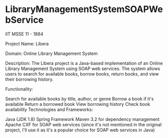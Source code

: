 # LibraryManagementSystemSOAPWebService
IIT MSSE 11 - 1884


Project Name: Libera

Domain: Online Library Management System

Description: The Libera project is a Java-based implementation of an Online Library Management System using SOAP web services. The system allows users to search for available books, borrow books, return books, and view their borrowing history.

Functionality:

Search for available books by title, author, or genre
Borrow a book if it's available
Return a borrowed book
View borrowing history
Check book availability
Technologies and Frameworks:

Java (JDK 1.8)
Spring Framework
Maven 3.2 for dependency management
Apache CXF for SOAP web services (since it's not mentioned in the original project, I'll use it as it's a popular choice for SOAP web services in Java)


